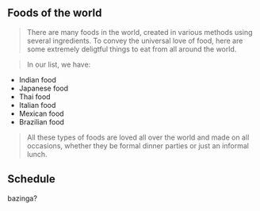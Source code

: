 ## Foods of the world
> There are many foods in the world, created in various methods using several ingredients. To convey the universal love of food, here are some extremely deligtful things to eat from all around the world.

>In our list, we have:
- Indian food
- Japanese food
- Thai food
- Italian food
- Mexican food
- Brazilian food

>All these types of foods are loved all over the world and made on all occasions, whether they be formal dinner parties or just an informal lunch. 
## Schedule
<th> bazinga? </th>


